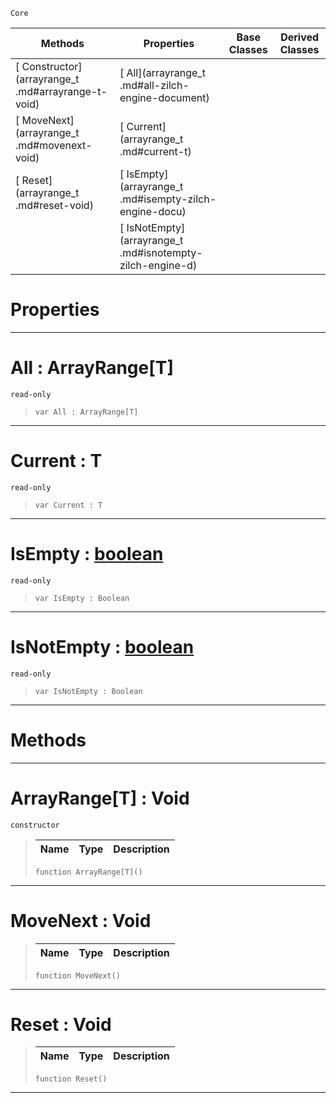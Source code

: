  `Core`

|Methods|Properties|Base Classes|Derived Classes|
|---|---|---|---|
|[ Constructor](arrayrange_t .md#arrayrange-t-void)|[ All](arrayrange_t .md#all-zilch-engine-document)| | |
|[ MoveNext](arrayrange_t .md#movenext-void)|[ Current](arrayrange_t .md#current-t)| | |
|[ Reset](arrayrange_t .md#reset-void)|[ IsEmpty](arrayrange_t .md#isempty-zilch-engine-docu)| | |
| |[ IsNotEmpty](arrayrange_t .md#isnotempty-zilch-engine-d)| | |


 #  Properties


---  
 #  All : ArrayRange[T]

 `read-only`

> 
> ``` lang=cpp, name=Nada
> var All : ArrayRange[T]


---  
 #  Current : T

 `read-only`

> 
> ``` lang=cpp, name=Nada
> var Current : T


---  
 #  IsEmpty : [boolean](boolean.md)

 `read-only`

> 
> ``` lang=cpp, name=Nada
> var IsEmpty : Boolean


---  
 #  IsNotEmpty : [boolean](boolean.md)

 `read-only`

> 
> ``` lang=cpp, name=Nada
> var IsNotEmpty : Boolean


---  
 #  Methods


---  
 #  ArrayRange[T] : Void

 `constructor`

> 
> |Name|Type|Description|
> |---|---|---|
> ``` lang=cpp, name=Nada
> function ArrayRange[T]()
> ``` 


---  
 #  MoveNext : Void

> 
> |Name|Type|Description|
> |---|---|---|
> ``` lang=cpp, name=Nada
> function MoveNext()
> ``` 


---  
 #  Reset : Void

> 
> |Name|Type|Description|
> |---|---|---|
> ``` lang=cpp, name=Nada
> function Reset()
> ``` 


---  
 

 
